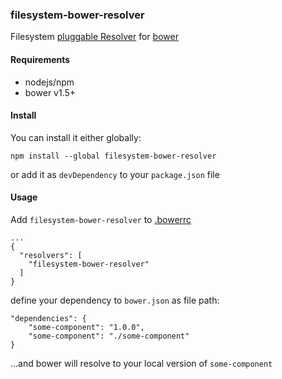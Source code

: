 ### filesystem-bower-resolver

Filesystem [pluggable Resolver](http://bower.io/docs/pluggable-resolvers/) for [bower](http://bower.io)

#### Requirements

* nodejs/npm
* bower v1.5+

#### Install

You can install it either globally:

```
npm install --global filesystem-bower-resolver
```

or add it as `devDependency` to your `package.json` file

#### Usage

Add `filesystem-bower-resolver` to [.bowerrc](http://bower.io/docs/config/)

```
...
{
  "resolvers": [
    "filesystem-bower-resolver"
  ]
}
```

define your dependency to `bower.json` as file path:

```
"dependencies": {
    "some-component": "1.0.0",
    "some-component": "./some-component"
}
```

...and bower will resolve to your local version of `some-component`
